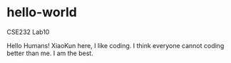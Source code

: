 # hello-world
CSE232 Lab10

Hello Humans!
XiaoKun here, I like coding.
I think everyone cannot coding better than me. I am the best. 
